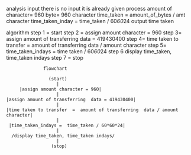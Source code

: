 analysis 
input there is no input it is already given
process amount of  character= 960 byte= 960 character
        time_taken  = amount_of_bytes / amt character
        time_taken_inday = time_taken / 60*60*24
output  time taken 

algorithm
step 1 = start
step 2 =  assign amount character = 960
step 3= assign amount of transferring  data = 419430400
step 4= time taken to transfer  =  amount of transferring  data / amount character
step 5= time_taken_indays =  time taken / 60*60*24
step 6 display time_taken, time_taken indays
step 7 = stop

                  flowchart
                   
                    (start)
                       |
         |assign amount character = 960|
                       |
    |assign amount of transferring  data = 419430400|
                       |
    |time taken to transfer  =  amount of transferring  data / amount character|
                       |
     |time_taken_indays =  time_taken / 60*60*24|
                       |
      /display time_taken, time_taken indays/
                       |
                     (stop)

                     
                       
